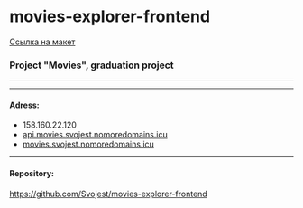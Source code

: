 # movies-explorer-frontend

[Ссылка на макет](https://disk.yandex.ru/d/sIomOWTIuczN7g)

<h3>Project "Movies", graduation project</h3>

****

---
<h4>Adress: <br></h4>

- 158.160.22.120
- [api.movies.svojest.nomoredomains.icu](http://api.movies.svojest.nomoredomains.icu/)
- [movies.svojest.nomoredomains.icu](http://movies.svojest.nomoredomains.icu/)
---
<h4>Repository: <br></h4>

https://github.com/Svojest/movies-explorer-frontend
